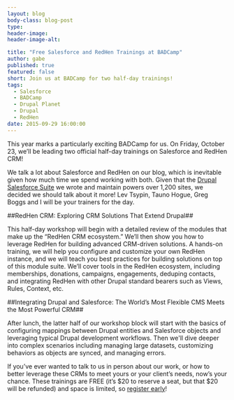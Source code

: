 ```yaml
---
layout: blog
body-class: blog-post
type:
header-image:
header-image-alt:

title: "Free Salesforce and RedHen Trainings at BADCamp"
author: gabe
published: true
featured: false
short: Join us at BADCamp for two half-day trainings!
tags:
  - Salesforce
  - BADCamp
  - Drupal Planet
  - Drupal
  - RedHen
date: 2015-09-29 16:00:00
---
```


This year marks a particularly exciting BADCamp for us. On Friday, October 23, we’ll be leading two official half-day trainings on Salesforce and RedHen CRM!

We talk a lot about Salesforce and RedHen on our blog, which is inevitable given how much time we spend working with both. Given that the [Drupal Salesforce Suite](https://www.drupal.org/project/salesforce) we wrote and maintain powers over 1,200 sites, we decided we should talk about it more! Lev Tsypin, Tauno Hogue, Greg Boggs and I will be your trainers for the day.

##RedHen CRM: Exploring CRM Solutions That Extend Drupal##

This half-day workshop will begin with a detailed review of the modules that make up the “RedHen CRM ecosystem.” We’ll then show you how to leverage RedHen for building advanced CRM-driven solutions. A hands-on training, we will help you configure and customize your own RedHen instance, and we will teach you best practices for building solutions on top of this module suite. We’ll cover tools in the RedHen ecosystem, including memberships, donations, campaigns, engagements, deduping contacts, and integrating RedHen with other Drupal standard bearers such as Views, Rules, Context, etc.

##Integrating Drupal and Salesforce: The World’s Most Flexible CMS Meets the Most Powerful CRM##

After lunch, the latter half of our workshop block will start with the basics of configuring mappings between Drupal entities and Salesforce objects and leveraging typical Drupal development workflows. Then we'll dive deeper into complex scenarios including managing large datasets, customizing behaviors as objects are synced, and managing errors.

If you’ve ever wanted to talk to us in person about our work, or how to better leverage these CRMs to meet yours or your client’s needs, now’s your chance. These trainings are FREE (it’s $20 to reserve a seat, but that $20 will be refunded) and space is limited, so [register early](https://2015.badcamp.net/training/drupal-redhen-salesforce)!
